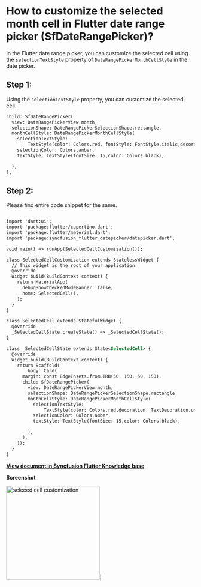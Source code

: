 # How to customize the selected month cell in Flutter date range picker (SfDateRangePicker)?

In the Flutter date range picker, you can customize the selected cell using the `selectionTextStyle` property of `DateRangePickerMonthCellStyle` in the date picker.
## Step 1: 
Using the `selectionTextStyle` property, you can customize the selected cell. 

```xml
child: SfDateRangePicker(
  view: DateRangePickerView.month,
  selectionShape: DateRangePickerSelectionShape.rectangle,
  monthCellStyle: DateRangePickerMonthCellStyle(
    selectionTextStyle:
        TextStyle(color: Colors.red, fontStyle: FontStyle.italic,decoration: TextDecoration.underline,),
    selectionColor: Colors.amber,
    textStyle: TextStyle(fontSize: 15,color: Colors.black),

  ),
),
```

## Step 2:
Please find entire code snippet for the same.

```xml

import 'dart:ui';
import 'package:flutter/cupertino.dart';
import 'package:flutter/material.dart';
import 'package:syncfusion_flutter_datepicker/datepicker.dart';

void main() => runApp(SelectedCellCustomization());

class SelectedCellCustomization extends StatelessWidget {
  // This widget is the root of your application.
  @override
  Widget build(BuildContext context) {
    return MaterialApp(
      debugShowCheckedModeBanner: false,
      home: SelectedCell(),
    );
  }
}

class SelectedCell extends StatefulWidget {
  @override
  _SelectedCellState createState() => _SelectedCellState();
}

class _SelectedCellState extends State<SelectedCell> {
  @override
  Widget build(BuildContext context) {
    return Scaffold(
        body: Card(
      margin: const EdgeInsets.fromLTRB(50, 150, 50, 150),
      child: SfDateRangePicker(
        view: DateRangePickerView.month,
        selectionShape: DateRangePickerSelectionShape.rectangle,
        monthCellStyle: DateRangePickerMonthCellStyle(
          selectionTextStyle:
              TextStyle(color: Colors.red,decoration: TextDecoration.underline,),
          selectionColor: Colors.amber,
          textStyle: TextStyle(fontSize: 15,color: Colors.black),

        ),
      ),
    ));
  }
}
```

**[View document in Syncfusion Flutter Knowledge base](https://www.syncfusion.com/kb/11441/how-to-customize-the-selected-month-cell-in-the-flutter-date-range-picker-sfdaterangepicker)**

**Screenshot**

<img alt="seleced cell customization"  src="http://www.syncfusion.com/uploads/user/kb/flut/flut-863/flut-863_img1.png" width="250" height="250" />|
